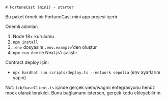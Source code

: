     # FortuneCast (mini) - starter

Bu paket örnek bir FortuneCast mini app projesi içerir.

Önemli adımlar:

1. Node 18+ kurulumu
2. `npm install`
3. `.env` dosyasını `.env.example`'den oluştur
4. `npm run dev` ile Next.js'i çalıştır

Contract deploy için:

- `npx hardhat run scripts/deploy.ts --network sepolia` (env ayarlarını yapın)

Not: `lib/baseClient.ts` içinde gerçek viem/wagmi entegrasyonu henüz mock olarak bırakıldı. Bunu bağlamamı istersen, gerçek kodu ekleyebilirim.
